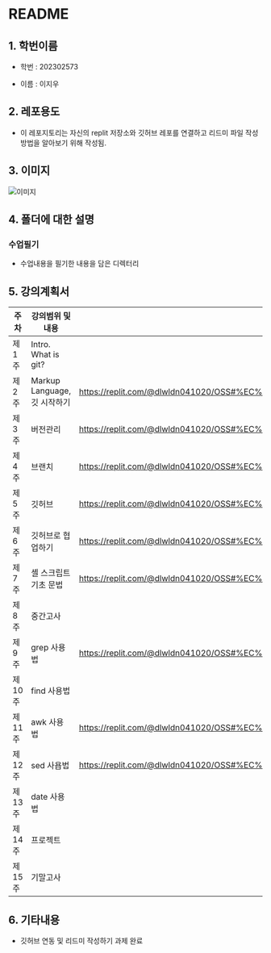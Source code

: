 # README

## 1. 학번이름 
+ 학번 : 202302573 

+ 이름 : 이지우

## 2. 레포용도
- 이 레포지토리는 자신의 replit 저장소와 깃허브 레포를 연결하고 리드미 파일 작성방법을 알아보기 위해 작성됨.

## 3. 이미지 
![이미지](https://image.newsis.com/2023/07/12/NISI20230712_0001313626_web.jpg?rnd=20230712163021)

## 4. 폴더에 대한 설명 
### 수업필기
+ 수업내용을 필기한 내용을 담은 디렉터리

## 5. 강의계획서

| 주차  |강의범위 및 내용              | 필기 파일  |
|----- |--------------------------|---------|
|제 1주 |Intro. What is git?       ||
|제 2주 |	Markup Language, 깃 시작하기|https://replit.com/@dlwldn041020/OSS#%EC%88%98%EC%97%85%ED%95%84%EA%B8%B0/w2.txt|
|제 3주 |버전관리                     |https://replit.com/@dlwldn041020/OSS#%EC%88%98%EC%97%85%ED%95%84%EA%B8%B0/w3.txt|
|제 4주 |브랜치                       |https://replit.com/@dlwldn041020/OSS#%EC%88%98%EC%97%85%ED%95%84%EA%B8%B0/w4.txt|
|제 5주 |깃허브                       |https://replit.com/@dlwldn041020/OSS#%EC%88%98%EC%97%85%ED%95%84%EA%B8%B0/w5.txt|
|제 6주 |깃허브로 협업하기               |https://replit.com/@dlwldn041020/OSS#%EC%88%98%EC%97%85%ED%95%84%EA%B8%B0/w6.txt|
|제 7주 |셸 스크립트 기초 문법            |https://replit.com/@dlwldn041020/OSS#%EC%88%98%EC%97%85%ED%95%84%EA%B8%B0/w7.txt|
|제 8주 |중간고사                      |
|제 9주 |grep 사용법                   |https://replit.com/@dlwldn041020/OSS#%EC%88%98%EC%97%85%ED%95%84%EA%B8%B0/w9.txt|
|제 10주|find 사용법                   |
|제 11주|awk 사용법                    |https://replit.com/@dlwldn041020/OSS#%EC%88%98%EC%97%85%ED%95%84%EA%B8%B0/w11.txt|
|제 12주|sed 사욥법                    |https://replit.com/@dlwldn041020/OSS#%EC%88%98%EC%97%85%ED%95%84%EA%B8%B0/w12.txt|
|제 13주|date 사용법                   |
|제 14주|프로젝트                       |
|제 15주|기말고사                       |

## 6. 기타내용 
+ 깃허브 연동 및 리드미 작성하기 과제 완료